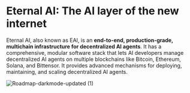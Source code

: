 # Eternal AI: The AI layer of the new internet

Eternal AI, also known as EAI, is an **end-to-end, production-grade, multichain infrastructure for decentralized AI agents**. It has a comprehensive, modular software stack that lets AI developers manage decentralized AI agents on multiple blockchains like Bitcoin, Ethereum, Solana, and Bittensor. It provides advanced mechanisms for deploying, maintaining, and scaling decentralized AI agents.

![Roadmap-darkmode-updated (1)](https://github.com/user-attachments/assets/1ac4512c-597a-4320-95d9-e49222e43ea1)
